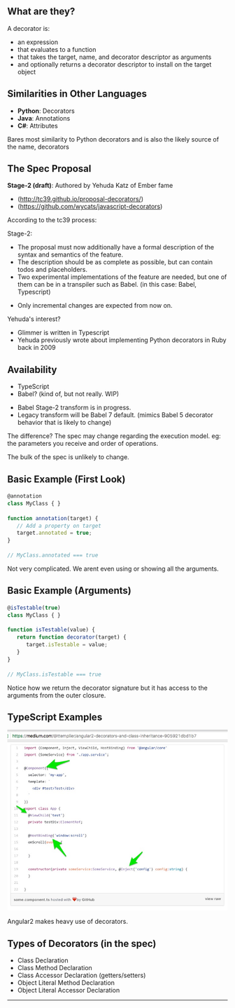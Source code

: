 ## What are they?

A decorator is:

- an expression
- that evaluates to a function
- that takes the target, name, and decorator descriptor as arguments
- and optionally returns a decorator descriptor to install on the target object

## Similarities in Other Languages

- **Python**: Decorators
- **Java**: Annotations
- **C#**: Attributes

<div class="notes">
Bares most similarity to Python decorators and is also the likely source of the name, decorators
</div>

## The Spec Proposal

**Stage-2 (draft)**: Authored by Yehuda Katz of Ember fame
    
- (http://tc39.github.io/proposal-decorators/)
- (https://github.com/wycats/javascript-decorators)

<div class="notes">

According to the tc39 process:

Stage-2:

- The proposal must now additionally have a formal description of the syntax and semantics of the feature.
- The description should be as complete as possible, but can contain todos and placeholders.
- Two experimental implementations of the feature are needed, but one of them can be in a transpiler such as Babel. (in this case: Babel, Typescript)

* Only incremental changes are expected from now on.

Yehuda's interest?
- Glimmer is written in Typescript
- Yehuda previously wrote about implementing Python decorators in Ruby back in 2009

</div>

## Availability
- TypeScript
- Babel? (kind of, but not really. WIP)

<div class="notes">

- Babel Stage-2 transform is in progress.
- Legacy transform will be Babel 7 default.
    (mimics Babel 5 decorator behavior that is likely to change)

The difference?
The spec may change regarding the execution model. eg: the parameters you receive and order of operations.

The bulk of the spec is unlikely to change.

</div>

## Basic Example (First Look)

```javascript
@annotation
class MyClass { }

function annotation(target) {
   // Add a property on target
   target.annotated = true;
}

// MyClass.annotated === true

```

<div class="notes">
Not very complicated. We arent even using or showing all the arguments.
</div>

## Basic Example (Arguments)

```javascript
@isTestable(true)
class MyClass { }

function isTestable(value) {
   return function decorator(target) {
      target.isTestable = value;
   }
}

// MyClass.isTestable === true
```

<div class="notes">
Notice how we return the decorator signature but it has access to the arguments from the outer closure.
</div>

## TypeScript Examples

![Angular2 decorators in action](../assets/angular2-decorators.jpg)

<div class="notes">
Angular2 makes heavy use of decorators.
</div>

## Types of Decorators (in the spec)

- Class Declaration
- Class Method Declaration
- Class Accessor Declaration (getters/setters)
- Object Literal Method Declaration
- Object Literal Accessor Declaration

---
